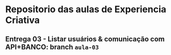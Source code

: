 # Repositorio das aulas de Experiencia Criativa

## Entrega 03 - Listar usuários & comunicação com API+BANCO: branch `aula-03`
